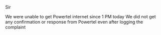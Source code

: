 Sir

We were unable to get Powertel internet since 1 PM today
We did not get any confirmation or response from Powertel even after logging the complaint

<!--stackedit_data:
eyJwcm9wZXJ0aWVzIjoidGl0bGU6IENvbnZlcnQgcGFuZGFzIF
NlcmllcyB0byBkaWN0aW9uYXJ5IGluIHB5dGhvblxuYXV0aG9y
OiBOYWdhc3VkaGlyIFB1bGxhXG5kYXRlOiAnMjAyMC0wNy0wNC
dcbiIsImhpc3RvcnkiOlstNTc1NDUyOTU0LDE3ODA2NzIzODNd
fQ==
-->